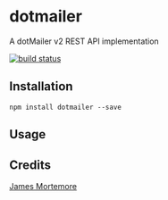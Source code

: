 # dotmailer

A dotMailer v2 REST API implementation

[![build status](https://secure.travis-ci.org/confuser/dotmailer.png)](http://travis-ci.org/confuser/dotmailer)

## Installation

```
npm install dotmailer --save
```

## Usage

## Credits
[James Mortemore](https://github.com/confuser/)
